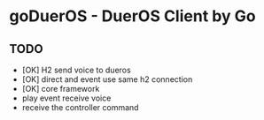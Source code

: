 # goDuerOS - DuerOS Client by Go

## TODO

* [OK] H2 send voice to dueros
* [OK] direct and event use same h2 connection
* [OK] core framework
* play event receive voice
* receive the controller command
